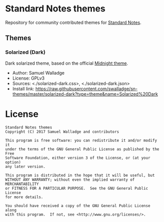 
# Standard Notes themes

Repository for community contributed themes for [Standard Notes](https://standardnotes.org/).


## Themes


### Solarized (Dark)

Dark solarized theme, based on the official [Midnight theme](https://standardnotes.org/extensions/midnight).

- Author: Samuel Walladge
- License: GPLv3
- Sources: <./solarized-dark.css>, <./solarized-dark.json>
- Install link: <https://raw.githubusercontent.com/swalladge/sn-themes/master/solarized-dark?type=theme&name=Solarized%20Dark>


# License

    Standard Notes themes
    Copyright (C) 2017 Samuel Walladge and contributors

    This program is free software: you can redistribute it and/or modify it
    under the terms of the GNU General Public License as published by the Free
    Software Foundation, either version 3 of the License, or (at your option)
    any later version.

    This program is distributed in the hope that it will be useful, but
    WITHOUT ANY WARRANTY; without even the implied warranty of MERCHANTABILITY
    or FITNESS FOR A PARTICULAR PURPOSE.  See the GNU General Public License
    for more details.

    You should have received a copy of the GNU General Public License along
    with this program.  If not, see <http://www.gnu.org/licenses/>.
